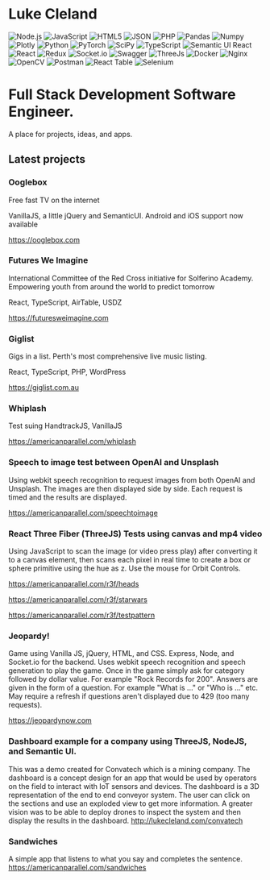 # Luke Cleland

![Node.js](https://img.shields.io/badge/Node.js-339933?style=for-the-badge&logo=nodedotjs&logoColor=white)
![JavaScript](https://img.shields.io/badge/JavaScript-323330?style=for-the-badge&logo=javascript&logoColor=F7DF1E)
![HTML5](https://img.shields.io/badge/HTML5-E34F26?style=for-the-badge&logo=html5&logoColor=white)
![JSON](https://img.shields.io/badge/json-5E5C5C?style=for-the-badge&logo=json&logoColor=white)
![PHP](https://img.shields.io/badge/PHP-777BB4?style=for-the-badge&logo=php&logoColor=white)
![Pandas](https://img.shields.io/badge/Pandas-2C2D72?style=for-the-badge&logo=pandas&logoColor=white)
![Numpy](https://img.shields.io/badge/Numpy-777BB4?style=for-the-badge&logo=numpy&logoColor=white)
![Plotly](https://img.shields.io/badge/Plotly-239120?style=for-the-badge&logo=plotly&logoColor=white)
![Python](https://img.shields.io/badge/Python-FFD43B?style=for-the-badge&logo=python&logoColor=blue)
![PyTorch](https://img.shields.io/badge/PyTorch-EE4C2C?style=for-the-badge&logo=PyTorch&logoColor=white)
![SciPy](https://img.shields.io/badge/SciPy-654FF0?style=for-the-badge&logo=SciPy&logoColor=white)
![TypeScript](https://img.shields.io/badge/TypeScript-007ACC?style=for-the-badge&logo=typescript&logoColor=white)
![Semantic UI React](https://img.shields.io/badge/semantic%20ui%20react-35BDB2?style=for-the-badge&logo=semanticuireact&logoColor=white)
![React](https://img.shields.io/badge/React-20232A?style=for-the-badge&logo=react&logoColor=61DAFB)
![Redux](https://img.shields.io/badge/Redux-593D88?style=for-the-badge&logo=redux&logoColor=white)
![Socket.io](https://img.shields.io/badge/Socket.io-010101?&style=for-the-badge&logo=Socket.io&logoColor=white)
![Swagger](https://img.shields.io/badge/Swagger-85EA2D?style=for-the-badge&logo=Swagger&logoColor=white)
![ThreeJs](https://img.shields.io/badge/ThreeJs-black?style=for-the-badge&logo=three.js&logoColor=white)
![Docker](https://img.shields.io/badge/Docker-2CA5E0?style=for-the-badge&logo=docker&logoColor=white)
![Nginx](https://img.shields.io/badge/Nginx-009639?style=for-the-badge&logo=nginx&logoColor=white)
![OpenCV](https://img.shields.io/badge/OpenCV-27338e?style=for-the-badge&logo=OpenCV&logoColor=white)
![Postman](https://img.shields.io/badge/Postman-FF6C37?style=for-the-badge&logo=Postman&logoColor=white)
![React Table](https://img.shields.io/badge/react%20table-FF4154?style=for-the-badge&logo=react%20table&logoColor=white)
![Selenium](https://img.shields.io/badge/Selenium-43B02A?style=for-the-badge&logo=Selenium&logoColor=white)

# Full Stack Development Software Engineer.

A place for projects, ideas, and apps.

## Latest projects

### Ooglebox
Free fast TV on the internet

VanillaJS, a little jQuery and SemanticUI. Android and iOS support now available

<https://ooglebox.com>

### Futures We Imagine
International Committee of the Red Cross initiative for Solferino Academy. Empowering youth from around the world to predict tomorrow

React, TypeScript, AirTable, USDZ

<https://futuresweimagine.com>

### Giglist
Gigs in a list. Perth's most comprehensive live music listing.

React, TypeScript, PHP, WordPress

<https://giglist.com.au>

### Whiplash
Test suing HandtrackJS, VanillaJS

<https://americanparallel.com/whiplash>

### Speech to image test between OpenAI and Unsplash
Using webkit speech recognition to request images from both OpenAI and Unsplash. 
The images are then displayed side by side. Each request is timed and the results are displayed.

<https://americanparallel.com/speechtoimage>

### React Three Fiber (ThreeJS) Tests using canvas and mp4 video
Using JavaScript to scan the image (or video press play) after converting it to a canvas element, then scans each pixel in real time to create a box or sphere primitive using the hue as z. Use the mouse for Orbit Controls.

<https://americanparallel.com/r3f/heads>

<https://americanparallel.com/r3f/starwars>

<https://americanparallel.com/r3f/testpattern>


### Jeopardy! 
Game using Vanilla JS, jQuery, HTML, and CSS. Express, Node, and Socket.io for the backend.
Uses webkit speech recognition and speech generation to play the game. Once in the game simply ask for category followed by dollar value. For example "Rock Records for 200". Answers are given in the form of a question. For example "What is ..." or "Who is ..." etc. May require a refresh if questions aren't displayed due to 429 (too many requests).

<https://jeopardynow.com>

### Dashboard example for a company using ThreeJS, NodeJS, and Semantic UI.
This was a demo created for Convatech which is a mining company. The dashboard is a concept design for an app that would be used by operators on the field to interact with IoT sensors and devices. The dashboard is a 3D representation of the end to end conveyor system. The user can click on the sections and use an exploded view to get more information. A greater vision was to be able to deploy drones to inspect the system and then display the results in the dashboard.
<http://lukecleland.com/convatech>

### Sandwiches
A simple app that listens to what you say and completes the sentence.
<https://americanparallel.com/sandwiches>
